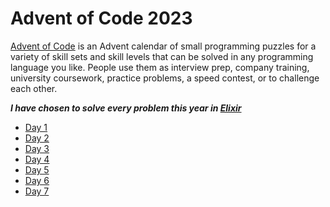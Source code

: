 # Advent of Code 2023

[Advent of Code](https://adventofcode.com/2023/about) is an Advent calendar of small programming puzzles for a variety
of skill sets and skill levels that can be solved in any programming language you
like. People use them as interview prep, company training, university coursework,
practice problems, a speed contest, or to challenge each other.

**_I have chosen to solve every problem this year in [Elixir](https://elixir-lang.org/)_**

- [Day 1](./day01/README.md)
- [Day 2](./day02/README.md)
- [Day 3](./day03/README.md)
- [Day 4](./day04/README.md)
- [Day 5](./day05/README.md)
- [Day 6](./day06/README.md)
- [Day 7](./day07/README.md)
